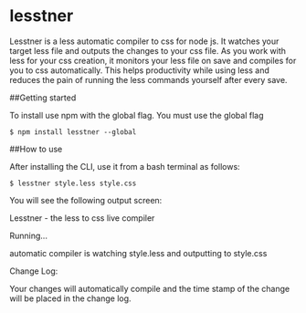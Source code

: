 # lesstner
Lesstner is a less automatic compiler to css for node js. It watches your target less file and outputs the changes to your css file. As you work with less for your css creation, it monitors your less file on save and compiles for you to css automatically. This helps productivity while using less and reduces the pain of running the less commands yourself after every save.   

##Getting started

To install use npm with the global flag. You must use the global flag 

<code>$ npm install lesstner --global </code>

##How to use

After installing the CLI, use it from a bash terminal as follows:

<code>$ lesstner style.less style.css  </code>

You will see the following output screen:


 Lesstner - the less to css live compiler 

 Running... 

 automatic compiler is watching style.less and outputting to style.css

 Change Log: 

 
 Your changes will automatically compile and the time stamp of the change will be placed in the change log.
